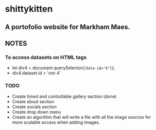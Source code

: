 # shittykitten

## A portofolio website for Markham Maes.

## NOTES

### To access datasets on HTML tags

- let div4 = document.querySelector(`[data-id="4"]`);
- div4.dataset.id = 'not-4'

### TODO

- Create timed and controllable gallery section (done)
- Create about section
- Create socials section
- Create drop down menu
- Create an algorithm that will write a file with all the image sources for more scalable access when adding images.
